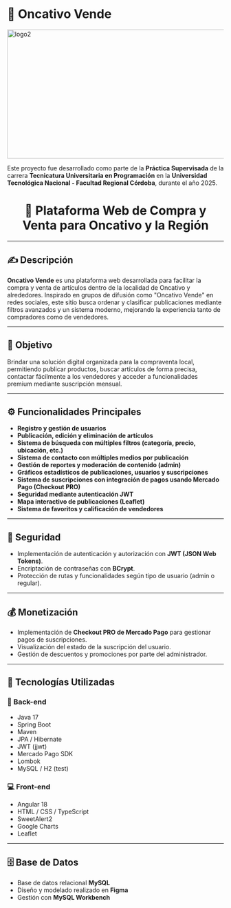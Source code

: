 # 🛒 Oncativo Vende

<img width="1024" height="299" alt="logo2" src="https://github.com/user-attachments/assets/42090004-5944-4a88-8318-95147b651f50" />

Este proyecto fue desarrollado como parte de la **Práctica Supervisada** de la carrera **Tecnicatura Universitaria en Programación** en la **Universidad Tecnológica Nacional - Facultad Regional Córdoba**, durante el año 2025.

<div align="center">
  <h1>📢 Plataforma Web de Compra y Venta para Oncativo y la Región</h1>
</div>

---

## ✍ Descripción

**Oncativo Vende** es una plataforma web desarrollada para facilitar la compra y venta de artículos dentro de la localidad de Oncativo y alrededores. Inspirado en grupos de difusión como "Oncativo Vende" en redes sociales, este sitio busca ordenar y clasificar publicaciones mediante filtros avanzados y un sistema moderno, mejorando la experiencia tanto de compradores como de vendedores.

---

## 🎯 Objetivo

Brindar una solución digital organizada para la compraventa local, permitiendo publicar productos, buscar artículos de forma precisa, contactar fácilmente a los vendedores y acceder a funcionalidades premium mediante suscripción mensual.

---

## ⚙️ Funcionalidades Principales

- **Registro y gestión de usuarios**  
- **Publicación, edición y eliminación de artículos**  
- **Sistema de búsqueda con múltiples filtros (categoría, precio, ubicación, etc.)**  
- **Sistema de contacto con múltiples medios por publicación**  
- **Gestión de reportes y moderación de contenido (admin)**  
- **Gráficos estadísticos de publicaciones, usuarios y suscripciones**  
- **Sistema de suscripciones con integración de pagos usando Mercado Pago (Checkout PRO)**  
- **Seguridad mediante autenticación JWT**  
- **Mapa interactivo de publicaciones (Leaflet)**  
- **Sistema de favoritos y calificación de vendedores**  

---

## 🔐 Seguridad

- Implementación de autenticación y autorización con **JWT (JSON Web Tokens)**.  
- Encriptación de contraseñas con **BCrypt**.  
- Protección de rutas y funcionalidades según tipo de usuario (admin o regular).

---

## 💰 Monetización

- Implementación de **Checkout PRO de Mercado Pago** para gestionar pagos de suscripciones.
- Visualización del estado de la suscripción del usuario.
- Gestión de descuentos y promociones por parte del administrador.

---

## 🧰 Tecnologías Utilizadas

### 📌 Back-end

- Java 17  
- Spring Boot  
- Maven  
- JPA / Hibernate  
- JWT (jjwt)  
- Mercado Pago SDK  
- Lombok  
- MySQL / H2 (test)

### 💻 Front-end

- Angular 18  
- HTML / CSS / TypeScript  
- SweetAlert2  
- Google Charts  
- Leaflet

---

## 🗄️ Base de Datos

- Base de datos relacional **MySQL**  
- Diseño y modelado realizado en **Figma**  
- Gestión con **MySQL Workbench**
